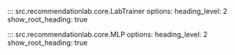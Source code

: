 ::: src.recommendationlab.core.LabTrainer
    options:
      heading_level: 2
      show_root_heading: true


::: src.recommendationlab.core.MLP
    options:
      heading_level: 2
      show_root_heading: true
